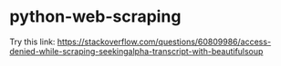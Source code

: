 # python-web-scraping

Try this link:
https://stackoverflow.com/questions/60809986/access-denied-while-scraping-seekingalpha-transcript-with-beautifulsoup